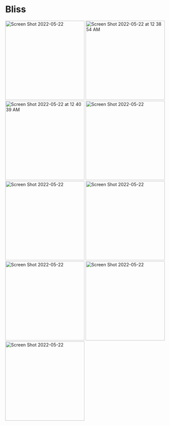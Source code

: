 # Bliss

<img width="250" alt="Screen Shot 2022-05-22 " src="https://user-images.githubusercontent.com/91225565/169678193-221c8930-0b29-483d-a582-9f086a6b5f88.png">
<img width="250" alt="Screen Shot 2022-05-22 at 12 38 54 AM" src="https://user-images.githubusercontent.com/91225565/169678932-d555a386-f4ef-4af9-ab7a-cc4bc5ae44b2.png"><img width="250" alt="Screen Shot 2022-05-22 at 12 40 39 AM" src="https://user-images.githubusercontent.com/91225565/169678986-eef26e47-29fe-43d2-9ac0-705ca70e22d0.png">

<img width="250" alt="Screen Shot 2022-05-22" src="https://user-images.githubusercontent.com/91225565/169678357-9f3e3c34-c8e3-483b-9d5c-5cb0b01bceea.png">
<img width="250" alt="Screen Shot 2022-05-22 " src="https://user-images.githubusercontent.com/91225565/169678391-562d1067-9c54-4db0-a880-3d26ab065a3c.png">
<img width="250" alt="Screen Shot 2022-05-22" src="https://user-images.githubusercontent.com/91225565/169678424-1402b69a-aba4-44b1-9e52-ce67e54e63f9.png">

<img width="250" alt="Screen Shot 2022-05-22 " src="https://user-images.githubusercontent.com/91225565/169678480-badc9f5e-466f-4ebe-8e7a-479f5e81359a.png">
<img width="250" alt="Screen Shot 2022-05-22 " src="https://user-images.githubusercontent.com/91225565/169678698-807e0b90-eeba-402a-93d5-528838687974.png">

<img width="250" alt="Screen Shot 2022-05-22 " src="https://user-images.githubusercontent.com/91225565/169678579-092a497e-402e-4fe3-9577-ddb1edae4abd.png">
